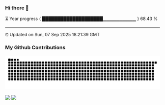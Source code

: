 ### Hi there 👋

⏳ Year progress { ████████████████████▁▁▁▁▁▁▁▁▁▁ } 68.43 %

---

⏰ Updated on Sun, 07 Sep 2025 18:21:39 GMT

### My Github Contributions
![](https://raw.githubusercontent.com/iambrc/iambrc/main/assets/github-contribution-grid-snake.svg)

<a href="https://github.com/iambrc/github-readme-stats">
  <img height=200 align="center" src="https://my-repo-flame-eta.vercel.app/api?username=iambrc" />
</a>
<a href="https://github.com/iambrc/convoychat">
  <img height=200 align="center" src="https://my-repo-flame-eta.vercel.app/api/top-langs?username=iambrc&layout=compact&langs_count=8&card_width=320" />
</a>

